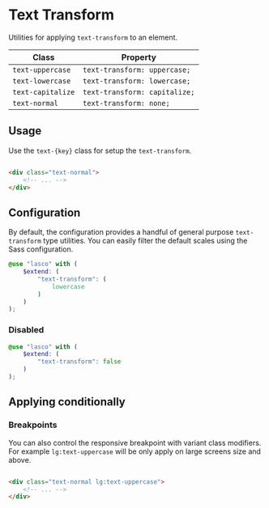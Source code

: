 # Text Transform

Utilities for applying `text-transform` to an element.

| Class             | Property                      |
|-------------------|-------------------------------|
| `text-uppercase`  | `text-transform: uppercase;`  |
| `text-lowercase`  | `text-transform: lowercase;`  |
| `text-capitalize` | `text-transform: capitalize;` |
| `text-normal`     | `text-transform: none;`       |

## Usage

Use the `text-{key}` class for setup the `text-transform`.

```html

<div class="text-normal">
    <!-- ... -->
</div>
```

## Configuration

By default, the configuration provides a handful of general purpose `text-transform` type utilities. You can easily
filter the default scales using the Sass configuration.

```scss
@use "lasco" with (
    $extend: (
        "text-transform": (
            lowercase
        )
    )
);
```

### Disabled

```scss
@use "lasco" with (
    $extend: (
        "text-transform": false
    )
);
```

## Applying conditionally

### Breakpoints

You can also control the responsive breakpoint with variant class modifiers. For example `lg:text-uppercase` will be
only apply on large screens size and above.

```html

<div class="text-normal lg:text-uppercase">
    <!-- ... -->
</div>
```
